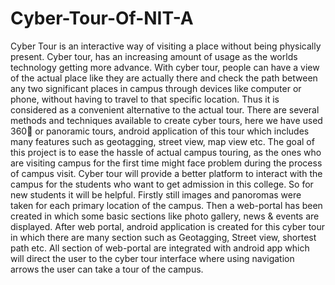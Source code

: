 # Cyber-Tour-Of-NIT-A
Cyber Tour is an interactive way of visiting a place without being physically present. Cyber tour,
has an increasing amount of usage as the worlds technology getting more advance. With cyber
tour, people can have a view of the actual place like they are actually there and check the path
between any two significant places in campus through devices like computer or phone, without
having to travel to that specific location. Thus it is considered as a convenient alternative to
the actual tour. There are several methods and techniques available to create cyber tours, here
we have used 360 or panoramic tours, android application of this tour which includes many
features such as geotagging, street view, map view etc. The goal of this project is to ease the
hassle of actual campus touring, as the ones who are visiting campus for the first time might
face problem during the process of campus visit. Cyber tour will provide a better platform to
interact with the campus for the students who want to get admission in this college. So for new
students it will be helpful.
Firstly still images and panoromas were taken for each primary location of the campus. Then a
web-portal has been created in which some basic sections like photo gallery, news & events are
displayed. After web portal, android application is created for this cyber tour in which there are
many section such as Geotagging, Street view, shortest path etc. All section of web-portal are
integrated with android app which will direct the user to the cyber tour interface where using
navigation arrows the user can take a tour of the campus.
